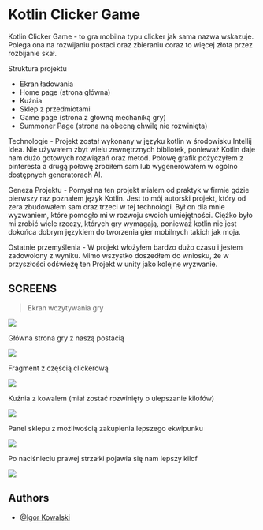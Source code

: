 
# Kotlin Clicker Game

Kotlin Clicker Game - to gra mobilna typu clicker jak sama nazwa wskazuje. Polega ona na rozwijaniu postaci oraz zbieraniu coraz to więcej złota przez rozbijanie skał.

Struktura projektu
- Ekran ładowania
- Home page (strona główna)
- Kuźnia
- Sklep z przedmiotami
- Game page (strona z główną mechaniką gry)
- Summoner Page (strona na obecną chwilę nie rozwinięta)

Technologie - Projekt został wykonany w języku kotlin w środowisku Intellij Idea. Nie używałem zbyt wielu zewnętrznych bibliotek, ponieważ Kotlin daje nam dużo gotowych rozwiązań oraz metod. Połowę grafik pożyczyłem z pinteresta a drugą połowę zrobiłem sam lub wygenerowałem w ogólno dostępnych generatorach AI.

Geneza Projektu - Pomysł na ten projekt miałem od praktyk w firmie gdzie pierwszy raz poznałem język Kotlin. Jest to mój autorski projekt, który od zera zbudowałem sam oraz trzeci w tej technologi. Był on dla mnie wyzwaniem, które pomogło mi w rozwoju swoich umiejętności. Ciężko było mi zrobić wiele rzeczy, których gry wymagają, ponieważ kotlin nie jest dokońca dobrym językiem do tworzenia gier mobilnych takich jak moja.

Ostatnie przemyślenia - W projekt włożyłem bardzo dużo czasu i jestem zadowolony z wyniku. Mimo wszystko doszedłem do wniosku, że w przyszłości odświeżę ten Projekt w unity jako kolejne wyzwanie.

## SCREENS
> Ekran wczytywania gry
<image src="opisowefoty/Zrzut ekranu 2024-02-23 161823.png">
<p>Główna strona gry z naszą postacią</p>
<image src="opisowefoty/2.png">
<p>Fragment z częścią clickerową</p>
<image src="opisowefoty/3.png">
<p>Kuźnia z kowalem (miał zostać rozwinięty o ulepszanie kilofów)</p>
<image src="opisowefoty/4.png">
<p>Panel sklepu z możliwością zakupienia lepszego ekwipunku</p>
<image src="opisowefoty/5.png">
<p>Po naciśnieciu prawej strzałki pojawia się nam lepszy kilof</p>
<image src="opisowefoty/6.png">

## Authors

- [@Igor Kowalski](https://github.com/Szwajcar0)
